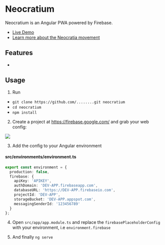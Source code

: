 <p align="center">

<!-- <a href="https://slackin-pbfjhfxnsa.now.sh"><img src="https://slackin-pbfjhfxnsa.now.sh/badge.svg"></a> -->

<!-- <a href="https://circleci.com/gh/codediodeio/angular-firestarter"><img src="https://circleci.com/gh/codediodeio/angular-firestarter.svg?style=svg"></a> -->

</p>

# Neocratium

Neocratium is an Angular PWA powered by Firebase.

- [Live Demo](https://neocratium-dev.firebaseapp.com/)
- [Learn more about the Neocratia movement](https://neocratia.org)

## Features

- 

## Usage

1.  Run

- `git clone https://github.com/........git neocratium`
- `cd neocratium`
- `npm install`

2.  Create a project at https://firebase.google.com/ and grab your web config:

![](https://angularfirebase.com/wp-content/uploads/2017/04/firebase-dev-prod-credentials.png)

3.  Add the config to your Angular environment

#### src/environments/environment.ts

```typescript
export const environment = {
  production: false,
  firebase: {
    apiKey: 'APIKEY',
    authDomain: 'DEV-APP.firebaseapp.com',
    databaseURL: 'https://DEV-APP.firebaseio.com',
    projectId: 'DEV-APP',
    storageBucket: 'DEV-APP.appspot.com',
    messagingSenderId: '123456789'
  }
};
```

4.  Open `src/app/app.module.ts` and replace the `firebasePlaceholderConfig` with your environment, i.e `environment.firebase`

5.  And finally `ng serve`
